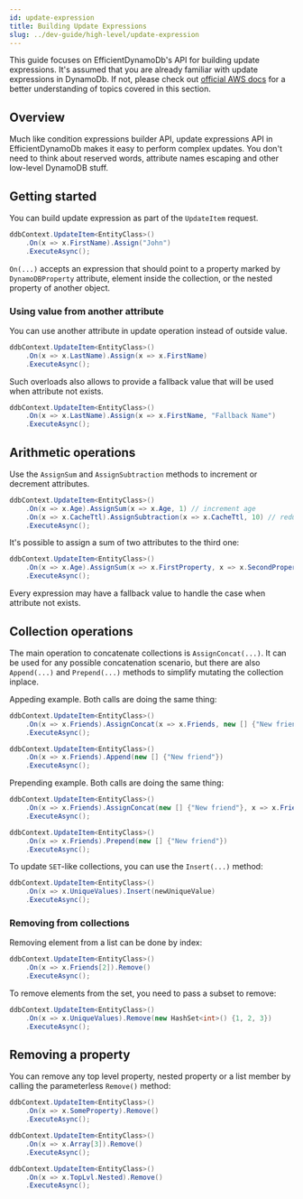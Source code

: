 ```yaml
---
id: update-expression
title: Building Update Expressions
slug: ../dev-guide/high-level/update-expression
---
```


This guide focuses on EfficientDynamoDb's API for building update expressions.
It's assumed that you are already familiar with update expressions in DynamoDb.
If not, please check out [official AWS docs](https://docs.aws.amazon.com/amazondynamodb/latest/developerguide/Expressions.UpdateExpressions.html) for a better understanding of topics covered in this section.

## Overview

Much like condition expressions builder API, update expressions API in EfficientDynamoDb makes it easy to perform complex updates.
You don't need to think about reserved words, attribute names escaping and other low-level DynamoDB stuff.

## Getting started

You can build update expression as part of the `UpdateItem` request.

```csharp
ddbContext.UpdateItem<EntityClass>()
    .On(x => x.FirstName).Assign("John")
    .ExecuteAsync();
```

`On(...)` accepts an expression that should point to a property marked by `DynamoDBProperty` attribute, element inside the collection, or the nested property of another object.

### Using value from another attribute

You can use another attribute in update operation instead of outside value.

```csharp
ddbContext.UpdateItem<EntityClass>()
    .On(x => x.LastName).Assign(x => x.FirstName)
    .ExecuteAsync();
```

Such overloads also allows to provide a fallback value that will be used when attribute not exists.

```csharp
ddbContext.UpdateItem<EntityClass>()
    .On(x => x.LastName).Assign(x => x.FirstName, "Fallback Name")
    .ExecuteAsync();
```

## Arithmetic operations

Use the `AssignSum` and `AssignSubtraction` methods to increment or decrement attributes.

```csharp
ddbContext.UpdateItem<EntityClass>()
    .On(x => x.Age).AssignSum(x => x.Age, 1) // increment age
    .On(x => x.CacheTtl).AssignSubtraction(x => x.CacheTtl, 10) // reduce cache TTL by 10 (seconds)
    .ExecuteAsync();
```

It's possible to assign a sum of two attributes to the third one:

```csharp
ddbContext.UpdateItem<EntityClass>()
    .On(x => x.Age).AssignSum(x => x.FirstProperty, x => x.SecondProperty)
    .ExecuteAsync();
```

Every expression may have a fallback value to handle the case when attribute not exists.

## Collection operations

The main operation to concatenate collections is `AssignConcat(...)`.
It can be used for any possible concatenation scenario, but there are also `Append(...)` and `Prepend(...)` methods to simplify mutating the collection inplace.

Appeding example. Both calls are doing the same thing:

```csharp
ddbContext.UpdateItem<EntityClass>()
    .On(x => x.Friends).AssignConcat(x => x.Friends, new [] {"New friend"})
    .ExecuteAsync();

ddbContext.UpdateItem<EntityClass>()
    .On(x => x.Friends).Append(new [] {"New friend"})
    .ExecuteAsync();
```

Prepending example. Both calls are doing the same thing:

```csharp
ddbContext.UpdateItem<EntityClass>()
    .On(x => x.Friends).AssignConcat(new [] {"New friend"}, x => x.Friends)
    .ExecuteAsync();

ddbContext.UpdateItem<EntityClass>()
    .On(x => x.Friends).Prepend(new [] {"New friend"})
    .ExecuteAsync();
```

To update `SET`-like collections, you can use the `Insert(...)` method:

```csharp
ddbContext.UpdateItem<EntityClass>()
    .On(x => x.UniqueValues).Insert(newUniqueValue)
    .ExecuteAsync();
```

### Removing from collections

Removing element from a list can be done by index:

```csharp
ddbContext.UpdateItem<EntityClass>()
    .On(x => x.Friends[2]).Remove()
    .ExecuteAsync();
```

To remove elements from the set, you need to pass a subset to remove:

```csharp
ddbContext.UpdateItem<EntityClass>()
    .On(x => x.UniqueValues).Remove(new HashSet<int>() {1, 2, 3})
    .ExecuteAsync();
```

## Removing a property

You can remove any top level property, nested property or a list member by calling the parameterless `Remove()` method:

```csharp
ddbContext.UpdateItem<EntityClass>()
    .On(x => x.SomeProperty).Remove()
    .ExecuteAsync();

ddbContext.UpdateItem<EntityClass>()
    .On(x => x.Array[3]).Remove()
    .ExecuteAsync();

ddbContext.UpdateItem<EntityClass>()
    .On(x => x.TopLvl.Nested).Remove()
    .ExecuteAsync();
```
